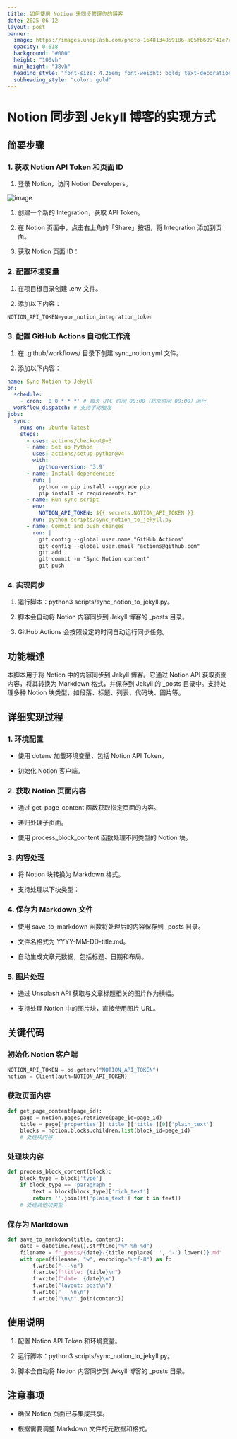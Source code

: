 ```yaml
---
title: 如何使用 Notion 来同步管理你的博客
date: 2025-06-12
layout: post
banner:
  image: https://images.unsplash.com/photo-1648134859186-a05fb609f41e?crop=entropy&cs=tinysrgb&fit=max&fm=jpg&ixid=M3w2OTIwMzJ8MHwxfHJhbmRvbXx8fHx8fHx8fDE3NDk3NTk4NjR8&ixlib=rb-4.1.0&q=80&w=1080
  opacity: 0.618
  background: "#000"
  height: "100vh"
  min_height: "38vh"
  heading_style: "font-size: 4.25em; font-weight: bold; text-decoration: underline"
  subheading_style: "color: gold"
---
```


# Notion 同步到 Jekyll 博客的实现方式

## 简要步骤

### 1. 获取 Notion API Token 和页面 ID

1. 登录 Notion，访问 Notion Developers。

![image](https://prod-files-secure.s3.us-west-2.amazonaws.com/a7a0cc5a-89b9-4cda-8686-1fba0ca52f40/d19c1afe-dea5-4312-9333-786b0ba83054/image.png?X-Amz-Algorithm=AWS4-HMAC-SHA256&X-Amz-Content-Sha256=UNSIGNED-PAYLOAD&X-Amz-Credential=ASIAZI2LB4664LYELWLH%2F20250612%2Fus-west-2%2Fs3%2Faws4_request&X-Amz-Date=20250612T202423Z&X-Amz-Expires=3600&X-Amz-Security-Token=IQoJb3JpZ2luX2VjEBkaCXVzLXdlc3QtMiJIMEYCIQDEnTg2STFLRAhUZXTywssBeF8lYy8nS6ie8gwnCvX8%2BAIhAO7o9P6AJJNzMdXNMKEJ%2F1KhJ1LtaC%2BBhKcwKiTOM0TkKogECPL%2F%2F%2F%2F%2F%2F%2F%2F%2F%2FwEQABoMNjM3NDIzMTgzODA1Igxkae68pDA1MNRInZMq3AN%2BjzvaTvJwe4izk48I3XfBqwPYIaVN0iCCYlR1vCFaUD4xaKRyTmOeI%2FN1V3KJJdjfv0goCKgiqd8fqlLLZ%2BkVSgEfCszOtl0%2FtfH4RLCYD3vBhd4fnwOFxm1oj3mBy4L0rrtQIbonvjzUjq3yoaLEcWpvQai5eE1V7vblYNBresJLXqrYXzMKR8gagE5SI7krPUu5ioXbI0%2B2dhsMcvVLUZ6mej1H0p925wI4UPllyGS%2BAMdFA6M5FtmmxCQjeihYrhdG7nBaIkQKrWmM2ky9ezyI6PwKDd%2BZIyHtbqwahQ4xMdR7kRRcGW5kNtaoq33rq61mimFQ7ZTsrFZsOTLKIDIMVEG8tZ7FY2igJh9ubwnAiB7D0LnhqxH%2F65thPNi%2BUpd20u4n%2BnueEk41wcftoHG5WAs%2FmfBz9lmsGVUCRmYr5jPzthTE5582AzrCwyXm72iPmFs34eGfPeQZ2vm0Y2sFWQCSLX9nOEmzE5GWHy5pw3squ1V%2FZYXko%2FXXtkb2Gk37u63BqGk7vq9ljPEz8Pzt%2FZ7XAiwtaF%2BVzUGuOmnxZl48p1oA8%2Fm3NiAovc1lTbd%2Bzwib7K8SAji1myqSm7Ghb6e1BKXtaJ2nNbJd7JWlaJ8beSO3FNcQMzDgj6zCBjqkAYMFPO%2Foh0zCsFtPLyZ5Hj4rOF4AJP6Q%2FUrbPiiHiHCWMNNlxCwWVkErxxawBl0MtZ9rVXvUxHvEB8dRy41HOseVU4otq8jxikvQMSLEl%2BHVj%2FbFZp8GSwwiC7HSMPJGjFTfLx1TmIvmNu8kQA8%2BDKO9t5ISMsVaXqo1FkOl3p5KUevKnA9t9bxCC17f4%2Fqfc0d4dzIVYr1odYm2mTVxaMPO8CiT&X-Amz-Signature=0681e574f605e0ea4706875c979486e27ba938c4a178df7ce0902cdd0d2a6009&X-Amz-SignedHeaders=host&x-amz-checksum-mode=ENABLED&x-id=GetObject)

1. 创建一个新的 Integration，获取 API Token。

1. 在 Notion 页面中，点击右上角的「Share」按钮，将 Integration 添加到页面。

1. 获取 Notion 页面 ID：


### 2. 配置环境变量

1. 在项目根目录创建 .env 文件。

1. 添加以下内容：

```javascript
NOTION_API_TOKEN=your_notion_integration_token
```

### 3. 配置 GitHub Actions 自动化工作流

1. 在 .github/workflows/ 目录下创建 sync_notion.yml 文件。

1. 添加以下内容：

```yaml
name: Sync Notion to Jekyll
on:
  schedule:
    - cron: '0 0 * * *' # 每天 UTC 时间 00:00（北京时间 08:00）运行
  workflow_dispatch: # 支持手动触发
jobs:
  sync:
    runs-on: ubuntu-latest
    steps:
      - uses: actions/checkout@v3
      - name: Set up Python
        uses: actions/setup-python@v4
        with:
          python-version: '3.9'
      - name: Install dependencies
        run: |
          python -m pip install --upgrade pip
          pip install -r requirements.txt
      - name: Run sync script
        env:
          NOTION_API_TOKEN: ${{ secrets.NOTION_API_TOKEN }}
        run: python scripts/sync_notion_to_jekyll.py
      - name: Commit and push changes
        run: |
          git config --global user.name "GitHub Actions"
          git config --global user.email "actions@github.com"
          git add .
          git commit -m "Sync Notion content"
          git push
```

### 4. 实现同步

1. 运行脚本：python3 scripts/sync_notion_to_jekyll.py。

1. 脚本会自动将 Notion 内容同步到 Jekyll 博客的 _posts 目录。

1. GitHub Actions 会按照设定的时间自动运行同步任务。

## 功能概述

本脚本用于将 Notion 中的内容同步到 Jekyll 博客。它通过 Notion API 获取页面内容，将其转换为 Markdown 格式，并保存到 Jekyll 的 _posts 目录中。支持处理多种 Notion 块类型，如段落、标题、列表、代码块、图片等。

## 详细实现过程

### 1. 环境配置

- 使用 dotenv 加载环境变量，包括 Notion API Token。

- 初始化 Notion 客户端。

### 2. 获取 Notion 页面内容

- 通过 get_page_content 函数获取指定页面的内容。

- 递归处理子页面。

- 使用 process_block_content 函数处理不同类型的 Notion 块。

### 3. 内容处理

- 将 Notion 块转换为 Markdown 格式。

- 支持处理以下块类型：


### 4. 保存为 Markdown 文件

- 使用 save_to_markdown 函数将处理后的内容保存到 _posts 目录。

- 文件名格式为 YYYY-MM-DD-title.md。

- 自动生成文章元数据，包括标题、日期和布局。

### 5. 图片处理

- 通过 Unsplash API 获取与文章标题相关的图片作为横幅。

- 支持处理 Notion 中的图片块，直接使用图片 URL。

## 关键代码

### 初始化 Notion 客户端

```python
NOTION_API_TOKEN = os.getenv("NOTION_API_TOKEN")
notion = Client(auth=NOTION_API_TOKEN)
```

### 获取页面内容

```python
def get_page_content(page_id):
    page = notion.pages.retrieve(page_id=page_id)
    title = page['properties']['title']['title'][0]['plain_text']
    blocks = notion.blocks.children.list(block_id=page_id)
    # 处理块内容
```

### 处理块内容

```python
def process_block_content(block):
    block_type = block['type']
    if block_type == 'paragraph':
        text = block[block_type]['rich_text']
        return ''.join([t['plain_text'] for t in text])
    # 处理其他块类型
```

### 保存为 Markdown

```python
def save_to_markdown(title, content):
    date = datetime.now().strftime("%Y-%m-%d")
    filename = f"_posts/{date}-{title.replace(' ', '-').lower()}.md"
    with open(filename, "w", encoding="utf-8") as f:
        f.write("---\n")
        f.write(f"title: {title}\n")
        f.write(f"date: {date}\n")
        f.write("layout: post\n")
        f.write("---\n\n")
        f.write("\n\n".join(content))
```

## 使用说明

1. 配置 Notion API Token 和环境变量。

1. 运行脚本：python3 scripts/sync_notion_to_jekyll.py。

1. 脚本会自动将 Notion 内容同步到 Jekyll 博客的 _posts 目录。

## 注意事项

- 确保 Notion 页面已与集成共享。

- 根据需要调整 Markdown 文件的元数据和格式。